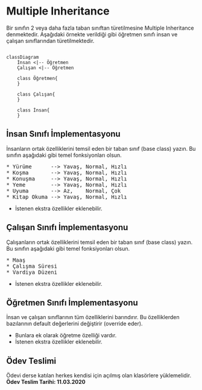 # Multiple Inheritance
Bir sınıfın 2 veya daha fazla taban sınıftan türetilmesine Multiple Inheritance denmektedir. Aşağıdaki örnekte verildiği gibi öğretmen sınıfı insan ve çalışan sınıflarından türetilmektedir.

```mermaid

classDiagram
    İnsan <|-- Öğretmen
    Çalışan <|-- Öğretmen

    class Öğretmen{
    }

    class Çalışan{
    }
    
    class İnsan{
    }
```

## İnsan Sınıfı İmplementasyonu
İnsanların ortak özelliklerini temsil eden bir taban sınıf (base class) yazın. Bu sınıfın aşağıdaki gibi temel fonksiyonları olsun.
<pre>
* Yürüme      --> Yavaş, Normal, Hızlı
* Koşma       --> Yavaş, Normal, Hızlı
* Konuşma     --> Yavaş, Normal, Hızlı
* Yeme        --> Yavaş, Normal, Hızlı
* Uyuma       --> Az,    Normal, Çok
* Kitap Okuma --> Yavaş, Normal, Hızlı
</pre>
* İstenen ekstra özellikler eklenebilir.

## Çalışan Sınıfı İmplementasyonu
Çalışanların ortak özelliklerini temsil eden bir taban sınıf (base class) yazın. Bu sınıfın aşağıdaki gibi temel fonksiyonları olsun.
<pre>
* Maaş
* Çalışma Süresi
* Vardiya Düzeni
</pre>
* İstenen ekstra özellikler eklenebilir.

## Öğretmen Sınıfı İmplementasyonu
İnsan ve çalışan sınıflarının tüm özelliklerini barındırır. Bu özelliklerden bazılarının default değerlerini değiştirir (override eder).
* Bunlara ek olarak öğretme özelliği vardır.
* İstenen ekstra özellikler eklenebilir.

## Ödev Teslimi

Ödevi derse katılan herkes kendisi için açılmış olan klasörlere yüklemelidir. **Ödev Teslim Tarihi: 11.03.2020**